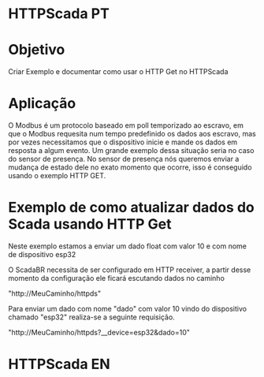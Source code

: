 # HTTPScada PT

# Objetivo

Criar Exemplo e documentar como usar o HTTP Get no HTTPScada

# Aplicação

O Modbus é um protocolo baseado em poll temporizado ao escravo, em que o Modbus requesita num tempo predefinido os dados aos escravo, mas por vezes necessitamos que o dispositivo inicie  e mande os dados em resposta a algum evento. Um grande exemplo dessa situação seria
no caso do sensor de presença. No sensor de presença nós queremos enviar a mudança de estado dele no exato momento que ocorre, isso é conseguido usando o exemplo HTTP GET.

# Exemplo de como atualizar dados do Scada usando HTTP Get

Neste exemplo estamos a enviar um dado float com valor 10 e com nome de dispositivo esp32

O ScadaBR necessita de ser configurado em HTTP receiver, a partir desse momento da configuração ele ficará escutando dados no caminho

"http://MeuCaminho/httpds"

Para enviar um dado com nome "dado" com valor 10 vindo do dispositivo chamado "esp32" realiza-se a seguinte requisição.

"http://MeuCaminho/httpds?__device=esp32&dado=10"

# HTTPScada EN

